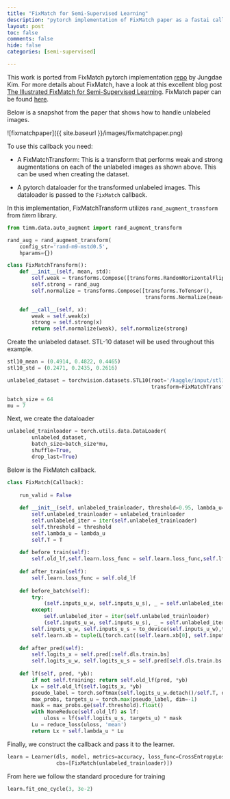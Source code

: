 ```yaml
---
title: "FixMatch for Semi-Supervised Learning"
description: "pytorch implementation of FixMatch paper as a fastai callback"
layout: post
toc: false
comments: false
hide: false
categories: [semi-supervised]

---
```


This work is ported from FixMatch pytorch implementation [repo](https://github.com/kekmodel/FixMatch-pytorch) by Jungdae Kim. For more details about FixMatch, have a look at this excellent blog post [The Illustrated FixMatch for Semi-Supervised Learning](https://amitness.com/2020/03/fixmatch-semi-supervised/). FixMatch paper can be found [here](https://arxiv.org/abs/2001.07685).

Below is a snapshot from the paper that shows how to handle unlabeled images.  

![fixmatchpaper]({{ site.baseurl }}/images/fixmatchpaper.png)

To use this callback you need:  
- A FixMatchTransform: This is a transform that performs weak and strong augmentations on each of the unlabeled images as shown above. This can be used when creating the dataset. 

- A pytorch dataloader for the transformed unlabeled images. This dataloader is passed to the `FixMatch` callback.

In this implementation, FixMatchTransform utilizes `rand_augment_transform` from *timm* library.


```python
from timm.data.auto_augment import rand_augment_transform

rand_aug = rand_augment_transform(
    config_str='rand-m9-mstd0.5', 
    hparams={})
```


```python
class FixMatchTransform():
    def __init__(self, mean, std):
        self.weak = transforms.Compose([transforms.RandomHorizontalFlip()])
        self.strong = rand_aug
        self.normalize = transforms.Compose([transforms.ToTensor(),
                                             transforms.Normalize(mean=mean, std=std)])

    def __call__(self, x):
        weak = self.weak(x)
        strong = self.strong(x)
        return self.normalize(weak), self.normalize(strong)
```

Create the unlabeled dataset. STL-10 dataset will be used throughout this example.


```python
stl10_mean = (0.4914, 0.4822, 0.4465)
stl10_std = (0.2471, 0.2435, 0.2616)

unlabeled_dataset = torchvision.datasets.STL10(root='/kaggle/input/stl10/', split='unlabeled', 
                                               transform=FixMatchTransform(stl10_mean,stl10_std))
```


```python
batch_size = 64
mu = 7
```

Next, we create the dataloader


```python
unlabeled_trainloader = torch.utils.data.DataLoader(
        unlabeled_dataset,
        batch_size=batch_size*mu,
        shuffle=True,
        drop_last=True)
```

Below is the FixMatch callback.


```python
class FixMatch(Callback):
    
    run_valid = False
    
    def __init__(self, unlabeled_trainloader, threshold=0.95, lambda_u=1.0, T=1.0):
        self.unlabeled_trainloader = unlabeled_trainloader
        self.unlabeled_iter = iter(self.unlabeled_trainloader)
        self.threshold = threshold
        self.lambda_u = lambda_u
        self.T = T
        
    def before_train(self):
        self.old_lf,self.learn.loss_func = self.learn.loss_func,self.lf
    
    def after_train(self):
        self.learn.loss_func = self.old_lf
        
    def before_batch(self):
        try:
            (self.inputs_u_w, self.inputs_u_s), _ = self.unlabeled_iter.next()
        except:
            self.unlabeled_iter = iter(self.unlabeled_trainloader)
            (self.inputs_u_w, self.inputs_u_s), _ = self.unlabeled_iter.next()
        self.inputs_u_w, self.inputs_u_s = to_device(self.inputs_u_w),to_device(self.inputs_u_s)
        self.learn.xb = tuple(L(torch.cat((self.learn.xb[0], self.inputs_u_w, self.inputs_u_s))))
        
    def after_pred(self):
        self.logits_x = self.pred[:self.dls.train.bs]
        self.logits_u_w, self.logits_u_s = self.pred[self.dls.train.bs:].chunk(2)
        
    def lf(self, pred, *yb):
        if not self.training: return self.old_lf(pred, *yb)
        Lx = self.old_lf(self.logits_x, *yb)
        pseudo_label = torch.softmax(self.logits_u_w.detach()/self.T, dim=-1)
        max_probs, targets_u = torch.max(pseudo_label, dim=-1)
        mask = max_probs.ge(self.threshold).float()
        with NoneReduce(self.old_lf) as lf:
            uloss = lf(self.logits_u_s, targets_u) * mask
        Lu = reduce_loss(uloss, 'mean')
        return Lx + self.lambda_u * Lu
```

Finally, we construct the callback and pass it to the learner. 


```python
learn = Learner(dls, model, metrics=accuracy, loss_func=CrossEntropyLossFlat(), opt_func=SGD, 
                cbs=[FixMatch(unlabeled_trainloader)])
```

From here we follow the standard procedure for training


```python
learn.fit_one_cycle(3, 3e-2)
```
